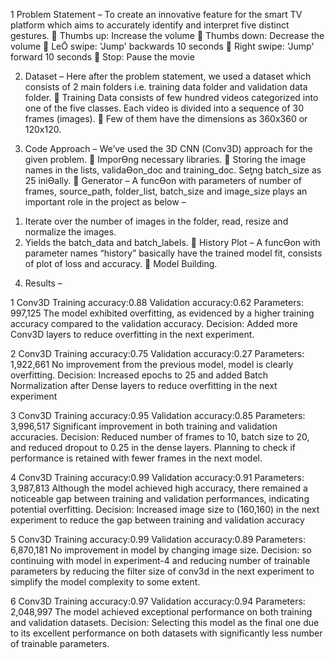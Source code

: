 1 Problem Statement – 
To create an innovative feature for the smart TV platform which aims to accurately identify and 
interpret five distinct gestures. 
 Thumbs up: Increase the volume 
 Thumbs down: Decrease the volume 
 LeŌ swipe: 'Jump' backwards 10 seconds 
 Right swipe: 'Jump' forward 10 seconds 
 Stop: Pause the movie 

2. Dataset – 
Here after the problem statement, we used a dataset which consists of 2 main folders i.e. 
training data folder and validation data folder. 
 Training Data consists of few hundred videos categorized into one of the five classes. 
Each video is divided into a sequence of 30 frames (images). 
 Few of them have the dimensions as 360x360 or 120x120.

3. Code Approach – 
We’ve used the 3D CNN (Conv3D) approach for the given problem. 
 ImporƟng necessary libraries.
 Storing the image names in the lists, validaƟon_doc and training_doc. 
Seƫng batch_size as 25 iniƟally.
 Generator – A funcƟon with parameters of number of frames, source_path, folder_list, 
batch_size and image_size plays an important role in the project as below – 
1) Iterate over the number of images in the folder, read, resize and normalize the 
images. 
2) Yields the batch_data and batch_labels. 
 History Plot – A funcƟon with parameter names “history” basically have the trained 
model fit, consists of plot of loss and accuracy. 
 Model Building.

4. Results –
   
1 Conv3D Training accuracy:0.88
Validation accuracy:0.62 
Parameters: 997,125 
The model exhibited overfitting, as evidenced 
by a higher training accuracy compared to the 
validation accuracy. 
Decision: Added more Conv3D layers to 
reduce overfitting in the next experiment.

2 Conv3D Training accuracy:0.75
Validation accuracy:0.27 
Parameters: 1,922,661 
No improvement from the previous model, 
model is clearly overfitting. 
Decision: Increased epochs to 25 and added 
Batch Normalization after Dense layers to 
reduce overfitting in the next experiment 

3 Conv3D Training accuracy:0.95
Validation accuracy:0.85 
Parameters: 3,996,517
Significant improvement in both training and 
validation accuracies. 
Decision: Reduced number of frames to 10, 
batch size to 20, and reduced dropout to 0.25 
in the dense layers. Planning to check if 
performance is retained with fewer frames in 
the next model. 

4 Conv3D Training accuracy:0.99
Validation accuracy:0.91 
Parameters: 3,987,813
Although the model achieved high accuracy, 
there remained a noticeable gap between 
training and validation performances, 
indicating potential overfitting. 
Decision: Increased image size to (160,160) in 
the next experiment to reduce the gap 
between training and validation accuracy 

5 Conv3D Training accuracy:0.99
Validation accuracy:0.89 
Parameters: 6,870,181
No improvement in model by changing image 
size. 
Decision: so continuing with model in 
experiment-4 and reducing number of 
trainable parameters by reducing the filter 
size of conv3d in the next experiment to 
simplify the model complexity to some 
extent. 

6 Conv3D Training accuracy:0.97
Validation accuracy:0.94 
Parameters: 2,048,997
The model achieved exceptional performance 
on both training and validation datasets. 
Decision: Selecting this model as the final one 
due to its excellent performance on both 
datasets with significantly less number of 
trainable parameters. 
